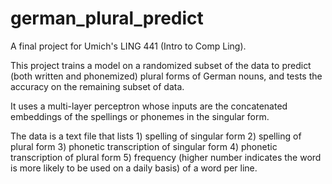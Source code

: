 # german_plural_predict

A final project for Umich's LING 441 (Intro to Comp Ling).

This project trains a model on a randomized subset of the data to predict (both written and phonemized) plural forms of German nouns, and tests the accuracy on the remaining subset of data. 

It uses a multi-layer perceptron whose inputs are the concatenated embeddings of the spellings or phonemes in the singular form. 

The data is a text file that lists 1) spelling of singular form 2) spelling of plural form 3) phonetic transcription of singular form 4) phonetic transcription of plural form 5) frequency (higher number indicates the word is more likely to be used on a daily basis) of a word per line. 
